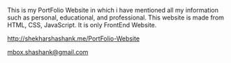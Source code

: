 This is my PortFolio Website in which i have mentioned all my information such as personal, educational, and professional. This website is made from HTML, CSS, JavaScript. It is only FrontEnd Website.

http://shekharshashank.me/PortFolio-Website

mbox.shashank@gmail.com
